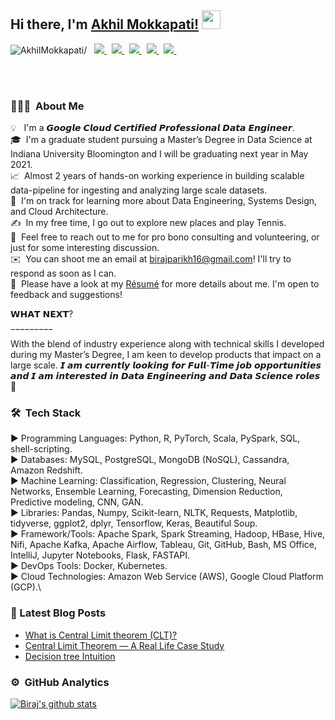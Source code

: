## Hi there, I'm [Akhil Mokkapati!](https://www.linkedin.com/in/akhilmokkapati/) <img src="https://raw.githubusercontent.com/iampavangandhi/iampavangandhi/master/gifs/Hi.gif" width="30px"></h2>

<p align="left"> 
 <img src=https://komarev.com/ghpvc/?username=AkhilMokkapati alt=AkhilMokkapati/> 
 &nbsp; 
 
  
  <a href="https://www.linkedin.com/in/akhilmokkapati/">
    <img src="https://img.shields.io/badge/Akhil-Mokkapati-blue?style=flat&logo=linkedin">
  </a> &nbsp;  

  <a href="https://medium.com/@akhilmokkapati/">
    <img src="https://img.shields.io/badge/Akhil-Mokkapati-blue?style=flat&logo=medium">
  </a> &nbsp; 
  
  <a href="https://www.hackerrank.com/akhilmokkapati">
    <img src="https://img.shields.io/badge/Akhil-Mokkapati-blue?style=flat&logo=hackerrank">
  </a> &nbsp; 
  
  <a href="https://www.instagram.com/akhilmokkapati/">
    <img src="https://img.shields.io/badge/Akhil-Mokkapati-blue?style=flat&logo=instagram">
  </a> &nbsp; 
  
   <a href="https://twitter.com/AKHILMOKKAPATI">
    <img src="https://img.shields.io/twitter/url?label=Akhil Mokkapati&style=social&url=https%3A%2F%2Ftwitter.com%2Flaxmikantpandha">
  </a>&nbsp; 

</p>

<br />
<br/>

### 👨🏻‍💻 &nbsp;About Me

💡 &nbsp; I'm a 𝙂𝙤𝙤𝙜𝙡𝙚 𝘾𝙡𝙤𝙪𝙙 𝘾𝙚𝙧𝙩𝙞𝙛𝙞𝙚𝙙 𝙋𝙧𝙤𝙛𝙚𝙨𝙨𝙞𝙤𝙣𝙖𝙡 𝘿𝙖𝙩𝙖 𝙀𝙣𝙜𝙞𝙣𝙚𝙚𝙧.\
🎓 &nbsp;I'm a graduate student pursuing a Master’s Degree in Data Science at Indiana University Bloomington and I will be graduating next year in May 2021.\
📈 &nbsp;Almost 2 years of hands-on working experience in building scalable data-pipeline for ingesting and analyzing large scale datasets.\
🌱 &nbsp;I'm on track for learning more about Data Engineering, Systems Design, and Cloud Architecture.\
✍️ &nbsp;In my free time, I go out to explore new places and play Tennis.\
💬 &nbsp;Feel free to reach out to me for pro bono consulting and volunteering, or just for some interesting discussion.\
✉️ &nbsp;You can shoot me an email at birajparikh16@gmail.com! I'll try to respond as soon as I can.\
📄 &nbsp;Please have a look at my [Résumé](https://birajparikh16.github.io/Biraj-Resume.pdf) for more details about me. I'm open to feedback and suggestions!

𝗪𝗛𝗔𝗧 𝗡𝗘𝗫𝗧?

‾‾‾‾‾‾‾‾‾
<br />
With the blend of industry experience along with technical skills I developed during my Master’s Degree, I am keen to develop products that impact on a large scale. 𝙄 𝙖𝙢 𝙘𝙪𝙧𝙧𝙚𝙣𝙩𝙡𝙮 𝙡𝙤𝙤𝙠𝙞𝙣𝙜 𝙛𝙤𝙧 𝙁𝙪𝙡𝙡-𝙏𝙞𝙢𝙚 𝙟𝙤𝙗 𝙤𝙥𝙥𝙤𝙧𝙩𝙪𝙣𝙞𝙩𝙞𝙚𝙨 𝙖𝙣𝙙 𝙄 𝙖𝙢 𝙞𝙣𝙩𝙚𝙧𝙚𝙨𝙩𝙚𝙙 𝙞𝙣 𝘿𝙖𝙩𝙖 𝙀𝙣𝙜𝙞𝙣𝙚𝙚𝙧𝙞𝙣𝙜 𝙖𝙣𝙙 𝘿𝙖𝙩𝙖 𝙎𝙘𝙞𝙚𝙣𝙘𝙚 𝙧𝙤𝙡𝙚𝙨 🎯

### 🛠 &nbsp;Tech Stack

► Programming Languages: Python, R, PyTorch, Scala, PySpark, SQL, shell-scripting.\
► Databases: MySQL, PostgreSQL, MongoDB (NoSQL), Cassandra, Amazon Redshift.\
► Machine Learning: Classification, Regression, Clustering, Neural Networks, Ensemble Learning, Forecasting, Dimension Reduction, Predictive modeling, CNN, GAN.\
► Libraries: Pandas, Numpy, Scikit-learn, NLTK, Requests, Matplotlib, tidyverse, ggplot2, dplyr, Tensorflow, Keras, Beautiful Soup.\
► Framework/Tools: Apache Spark, Spark Streaming, Hadoop, HBase, Hive, Nifi, Apache Kafka, Apache Airflow, Tableau, Git, GitHub, Bash, MS Office, IntelliJ, Jupyter Notebooks, Flask, FASTAPI.\
► DevOps Tools: Docker, Kubernetes.\
► Cloud Technologies: Amazon Web Service (AWS), Google Cloud Platform (GCP).\

### 📕 Latest Blog Posts

<!-- BLOG-POST-LIST:START -->
- [What is Central Limit theorem (CLT)?](https://medium.com/@birajparikh/what-is-central-limit-theorem-clt-db3679433dcb)
- [Central Limit Theorem — A Real Life Case Study](https://medium.com/greyatom/central-limit-theorem-a-real-life-case-study-da079b4ba2fc)
- [Decision tree Intuition](https://medium.com/greyatom/decision-tree-intuition-a38669005cb7)
<!-- BLOG-POST-LIST:END -->

### ⚙️ &nbsp;GitHub Analytics

<a href="https://github.com/birajparikh16/github-readme-stats">
  <img align="center" src="https://github-readme-stats.vercel.app/api?username=birajparikh16&show_icons=true&include_all_commits=true&" alt="Biraj's github stats" />
</a>


[website]: https://birajparikh16.github.io
[linkedin]: https://www.linkedin.com/in/biraj-parikh/
[medium]: https://medium.com/@birajparikh
[github]: https://github.com/birajparikh16
[twitter]: https://twitter.com/birajparikh16
[instagram]: https://www.instagram.com/birajparikh16/
